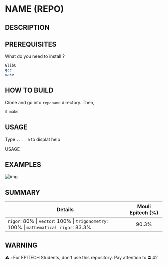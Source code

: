 # NAME (REPO)

## DESCRIPTION

>

## PREREQUISITES
What do you need to install ?
```bash
GlibC
gcc
make
```

## HOW TO BUILD
Clone and go into `reponame` directory.
Then,
```bash
$ make
```

## USAGE
Type `... -h` to displat help

USAGE

## EXAMPLES
![img](path)

## SUMMARY

| Details      | Mouli Epitech (%) |
| ------------- |:-------------:|
| `rigor`: 80% \| `vector`: 100% \| `trigonometry`: 100% \| `mathematical rigor`: 83.3% | 90.3% |

## WARNING

:warning: : For EPITECH Students, don't use this repository. Pay attention to :no_entry: 42